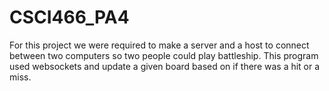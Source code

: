 # CSCI466_PA4
For this project we were required to make a server and a host to connect between two computers so two people could play battleship. This program used websockets and update a given board based on if there was a hit or a miss.
